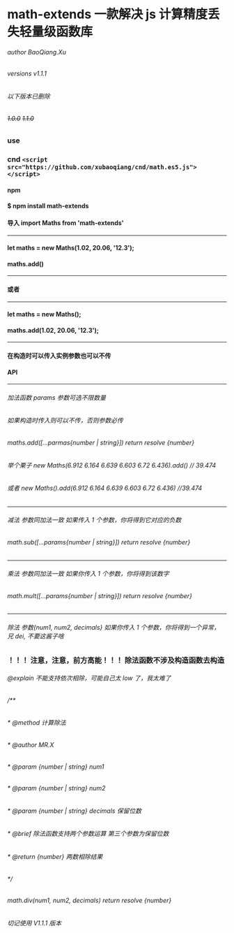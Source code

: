 # math-extends 一款解决 js 计算精度丢失轻量级函数库

###### author BaoQiang.Xu

###### versions v1.1.1

###### 以下版本已删除

###### ~~1.0.0~~ ~~1.1.0~~

### use

### cnd `<script src="https://github.com/xubaoqiang/cnd/math.es5.js"></script>`

#### npm

#### \$ npm install math-extends

#### 导入 **import Maths from 'math-extends'**

---

#### let maths = new Maths(1.02, 20.06, '12.3');

#### maths.add()

---

#### 或者

---

#### let maths = new Maths();

#### maths.add(1.02, 20.06, '12.3');

---

#### **在构造时可以传入实例参数也可以不传**

#### API

---

###### 加法函数 params 参数可选不限数量

###### 如果构造时传入则可以不传，否则参数必传

###### maths.add([...parmas{number | string}]) return resolve {number}

###### 举个栗子 new Maths(6.912 6.164 6.639 6.603 6.72 6.436).add() // 39.474

###### 或者 new Maths().add(6.912 6.164 6.639 6.603 6.72 6.436) //39.474

---

###### 减法 参数同加法一致 如果传入 1 个参数，你将得到它对应的负数

###### math.sub([...params{number | string}]) return resolve {number}

---

###### 乘法 参数同加法一致 如果你传入 1 个参数，你将得到该数字

###### math.mult([...params{number | string}]) return resolve {number}

---

###### 除法 参数{num1, num2, decimals} 如果你传入 1 个参数，你将得到一个异常， 兄 dei, 不要这酱子啥

### ！！！ 注意，注意，前方高能！！！ 除法函数不涉及构造函数去构造

###### @explain 不能支持依次相除，可能自己太 low 了，我太难了

###### /\*\*

###### \* @method 计算除法

###### \* @author MR.X

###### \* @param {number | string} num1

###### \* @param {number | string} num2

###### \* @param {number | string} decimals 保留位数

###### \* @brief 除法函数支持两个参数运算 第三个参数为保留位数

###### \* @return {number} 两数相除结果

###### \*/

###### math.div(num1, num2, decimals) return resolve {number}

###### 切记使用 V1.1.1 版本
